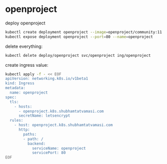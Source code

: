 # openproject

deploy openproject
```bash
kubectl create deployment openproject --image=openproject/community:11
kubectl expose deployment openproject --port=80 --name=openproject
```

delete everything:
```bash
kubectl delete deploy/openproject svc/openproject ing/openproject
```

create ingress value:
```bash
kubectl apply -f - << EOF
apiVersion: networking.k8s.io/v1beta1
kind: Ingress
metadata:
  name: openproject
spec:
  tls:
    - hosts:
      - openproject.k8s.shubhamtatvamasi.com
      secretName: letsencrypt
  rules:
    - host: openproject.k8s.shubhamtatvamasi.com
      http:
        paths:
        - path: /
          backend:
            serviceName: openproject
            servicePort: 80
EOF
```

